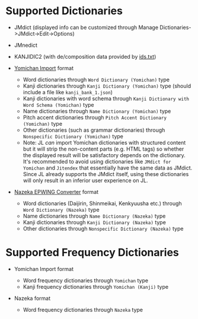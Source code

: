 # Supported Dictionaries

* JMdict (displayed info can be customized through Manage Dictionaries->JMdict->Edit->Options)
* JMnedict
* KANJIDIC2 (with de/composition data provided by [ids.txt](https://github.com/cjkvi/cjkvi-ids/blob/master/ids.txt))

* [Yomichan Import](https://github.com/FooSoft/yomichan-import/) format
  * Word dictionaries through `Word Dictionary (Yomichan)` type
  * Kanji dictionaries through `Kanji Dictionary (Yomichan)` type (should include a file like `kanji_bank_1.json`)
  * Kanji dictionaries with word schema through `Kanji Dictionary with Word Schema (Yomichan)` type
  * Name dictionaries through `Name Dictionary (Yomichan)` type
  * Pitch accent dictionaries through `Pitch Accent Dictionary (Yomichan)` type
  * Other dictionaries (such as grammar dictionaries) through `Nonspecific Dictionary (Yomichan)` type
  * Note: JL *can* import Yomichan dictionaries with structured content but it will strip the non-content parts (e.g. HTML tags) so whether the displayed result will be satisfactory depends on the dictionary. It's recommended to avoid using dictionaries like `JMdict for Yomichan` and `Jitendex` that essentially have the same data as JMdict. Since JL already supports the JMdict itself, using these dictionaries will only result in an inferior user experience on JL.

* [Nazeka EPWING Converter](https://github.com/wareya/nazeka_epwing_converter) format
  * Word dictionaries (Daijirin, Shinmeikai, Kenkyuusha etc.) through `Word Dictionary (Nazeka)` type
  * Name dictionaries through `Name Dictionary (Nazeka)` type
  * Kanji dictionaries through `Kanji Dictionary (Nazeka)` type
  * Other dictionaries through `Nonspecific Dictionary (Nazeka)` type


# Supported Frequency Dictionaries
* Yomichan Import format
  * Word frequency dictionaries through `Yomichan` type
  * Kanji frequency dictionaries through `Yomichan (Kanji)` type

* Nazeka format
  * Word frequency dictionaries through `Nazeka` type
